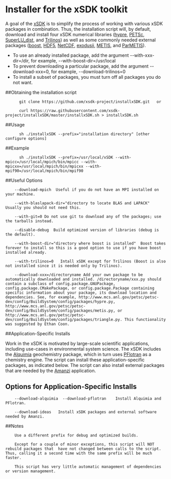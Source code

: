
# Installer for the xSDK toolkit

A goal of the [xSDK](https://ideas-productivity.org/resources/xsdk-docs)
is to simplify the process of working with various xSDK packages in combination.
Thus, the installation script will, by default, download and install four xSDK numerical libraries
([hypre](https://computation.llnl.gov/project/linear_solvers/software.php),
[PETSc](http://www.mcs.anl.gov/petsc),
[SuperLU_dist](http://crd-legacy.lbl.gov/~xiaoye/SuperLU/#superlu_dist), and
[Trilinos](http://trilinos.org))
as well as some commonly needed external packages
([boost](https://www.boost.org/),
[HDF5](https://www.hdfgroup.org/HDF5/),
[NetCDF](http://www.unidata.ucar.edu/software/netcdf/),
[exodusii](https://github.com/gsjaardema/seacas),
[METIS](http://glaros.dtc.umn.edu/gkhome/metis/metis/overview), and
[ParMETIS](http://glaros.dtc.umn.edu/gkhome/metis/parmetis/overview)). 

* To use an already installed package, add the argument \-\-with-xxx-dir=/dir, for example, \-\-with-boost-dir=/usr/local
* To prevent downloading a particular package, add the argument \-\-download-xxx=0, for example, \-\-download-trilinos=0 
* To install a subset of packages, you must turn off all packages you do not want.
    
##Obtaining the installation script

```no-highlight
      git clone https://github.com/xsdk-project/installxSDK.git   or

      curl https://raw.githubusercontent.com/xsdk-project/installxSDK/master/installxSDK.sh > installxSDK.sh
```

##Usage
    
```no-highlight
      sh ./installxSDK --prefix="installation directory" [other configure options]
```

##Example

```no-highlight
      sh ./installxSDK --prefix=/usr/local/xSDK --with-mpicc=/usr/local/mpich/bin/mpicc --with-mpicxx=/usr/local/mpich/bin/mpicxx --with-mpif90=/usr/local/mpich/bin/mpif90
```

##Useful Options
    
```no-highlight
    --download-mpich  Useful if you do not have an MPI installed on your machine.

    --with-blaslapack-dir="directory to locate BLAS and LAPACK"   Usually you should not need this.

    --with-git=0 Do not use git to download any of the packages; use the tarballs instead.

    --disable-debug  Build optimized version of libraries (debug is the default).

    --with-boost-dir="directory where boost is installed"  Boost takes forever to install so this is a good option to use if you have boost installed already.

    --with-trilinos=0   Intall xSDK except for Trilinos (Boost is also not installed since it is needed only by Trilinos).

    --download-xxx=/directoryname Add your own package to be automatically downloaded and installed. /directoryname/xxx.py should contain a subclass of config.package.GNUPackage, config.package.CMakePackage, or config.package.Package containing specific information about your package, its download location and dependencies. See, for example, http://www.mcs.anl.gov/petsc/petsc-dev/config/BuildSystem/config/packages/hypre.py, http://www.mcs.anl.gov/petsc/petsc-dev/config/BuildSystem/config/packages/metis.py, or http://www.mcs.anl.gov/petsc/petsc-dev/config/BuildSystem/config/packages/triangle.py. This functionality was suggested by Ethan Coon.
```

##Application-Specific Installs

Work in the xSDK is motivated by large-scale scientific applications, including use-cases in 
environmental system science.  The xSDK includes the
[Alquimia](https://github.com/LBL-EESA/alquimia-dev) geochemistry package, which in turn uses 
[PFlotran](http://www.pflotran.org) as a chemistry engine.  The script can install these 
application-specific packages, as indicated below.  The script can also install 
external packages that are needed by the
[Amanzi](https://software.lanl.gov/ascem/amanzi) application.


## Options for Application-Specific Installs


```no-highlight
    --download-alquimia  --download-pflotran    Install Alquimia and PFlotran.

    --download-ideas   Install xSDK packages and external software needed by Amanzi.
```

##Notes
  
```no-highlight
    Use a different prefix for debug and optimized builds.

    Except for a couple of minor exceptions, this script will NOT rebuild packages that  have not changed between calls to the script. Thus, calling it a second time with the same prefix will be much faster.

    This script has very little automatic management of dependencies or version management.
```
